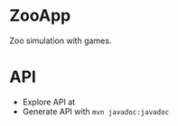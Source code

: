 # ZooApp
Zoo simulation with games.

# API
* Explore API at 
* Generate API with  ``mvn javadoc:javadoc``
